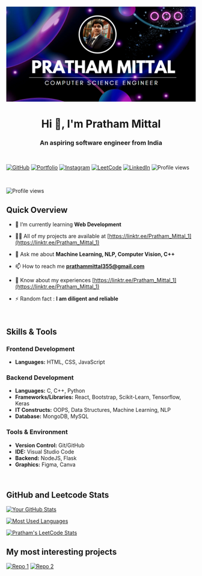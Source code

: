 ![logo](https://github.com/itz-Pratham/itz-Pratham/blob/main/Gitbub%20banner.png)

<h1 align="center">Hi 👋, I'm Pratham Mittal</h1>
<h3 align="center">An aspiring software engineer from India</h3><br/>

[![GitHub](https://img.shields.io/badge/GitHub-Follow-black?style=flat-square&logo=github)](https://github.com/itz-Pratham/)
[![Portfolio](https://img.shields.io/badge/Portfolio-Visit-brightgreen?style=flat-square)](https://github.com/itz-Pratham)
[![Instagram](https://img.shields.io/badge/Instagram-Follow-blue?style=flat-square&logo=instagram)](https://instagram.com/prathammittal355)
[![LeetCode](https://img.shields.io/badge/LeetCode-Profile-orange?style=flat-square&logo=leetcode)](https://leetcode.com/itz_Pratham/)
[![LinkedIn](https://img.shields.io/badge/LinkedIn-Connect-violet?style=flat-square&logo=linkedin)](https://linkedin.com/in/pratham-mittal-4b59a725a)
![Profile views](https://komarev.com/ghpvc/?username=itz-Pratham&color=lightgrey)

<br/>

![Profile views](http://github-profile-summary-cards.vercel.app/api/cards/profile-details?username=itz-Pratham&theme=dark)

## Quick Overview
- 🌱 I’m currently learning **Web Development**

- 👨‍💻 All of my projects are available at [https://linktr.ee/Pratham_Mittal_1](https://linktr.ee/Pratham_Mittal_1)

- 💬 Ask me about **Machine Learning, NLP, Computer Vision, C++**

- 📫 How to reach me **prathammittal355@gmail.com**

- 📄 Know about my experiences [https://linktr.ee/Pratham_Mittal_1](https://linktr.ee/Pratham_Mittal_1)

- ⚡ Random fact : **I am diligent and reliable**
<br/>

## Skills & Tools

### Frontend Development
- **Languages:** HTML, CSS, JavaScript

### Backend Development
- **Languages:** C, C++, Python
- **Frameworks/Libraries:** React, Bootstrap, Scikit-Learn, Tensorflow, Keras
- **IT Constructs:** OOPS, Data Structures, Machine Learning, NLP
- **Database:** MongoDB, MySQL

### Tools & Environment
- **Version Control:** Git/GitHub
- **IDE:** Visual Studio Code
- **Backend:** NodeJS, Flask
- **Graphics:** Figma, Canva
<br/>

## GitHub and Leetcode Stats
[![Your GitHub Stats](https://github-readme-stats.vercel.app/api?username=itz-Pratham&show_icons=true&theme=dark)](https://github.com/itz-Pratham/)

[![Most Used Languages](https://github-readme-stats.vercel.app/api/top-langs?username=itz-Pratham&show_icons=true&theme=dark)](https://github.com/itz-Pratham/)

[![Pratham's LeetCode Stats](https://leetcode-stats.vercel.app/api?username=itz_Pratham&theme=dark&border=white)](https://leetcode.com/itz_Pratham/)

## My most interesting projects

<a href="https://github.com/itz-Pratham/Sentiment_Analysis_Amazon">![Repo 1](https://github-readme-stats.vercel.app/api/pin/?username=itz-Pratham&repo=Sentiment_Analysis_Amazon&theme=dark)</a>
<a href="https://github.com/itz-Pratham/A2Z-DSA-Sheet-Solution">![Repo 2](https://github-readme-stats.vercel.app/api/pin/?username=itz-Pratham&repo=A2Z-DSA-Sheet-Solution&theme=dark)</a>
<!-- <a href="https://github.com/itz-Pratham/Transaction_Analysis">![Repo 3](https://github-readme-stats.vercel.app/api/pin/?username=itz-Pratham&repo=Transaction_Analysis&theme=dark)</a> -->
<!--<a href="https://github.com/itz-Pratham/EventVerse">![Repo 4](https://github-readme-stats.vercel.app/api/pin/?username=itz-Pratham&repo=EventVerse&theme=dark)</a>-->

<!--**itz-Pratham/itz-Pratham** is a ✨ _special_ ✨ repository because its `README.md` (this file) appears on your GitHub profile.-->
